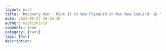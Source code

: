 ```yaml
---
layout: post
title: 'Recovery Run - Made it to New Plymouth on Run New Zealand! 😃 '
date: 2022-05-07 10:49:26
author: multishiv19
comments: true
category: [runs]
tags: [Run]
description: 
---
```


<div width='100%' class='strava-embed-placeholder' data-embed-type='activity' data-embed-id='7105088658'></div>
<script src='https://strava-embeds.com/embed.js'></script>
